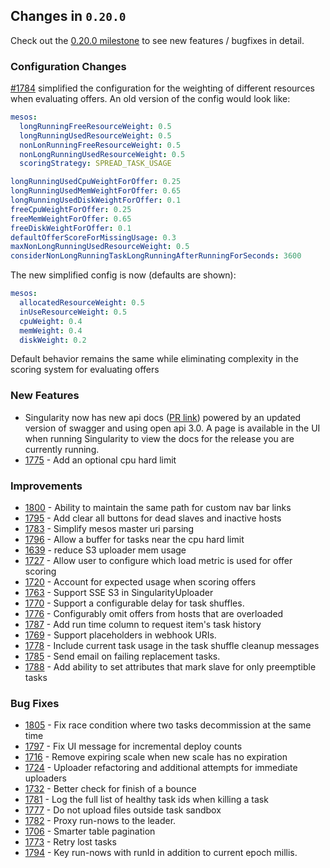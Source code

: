 ## Changes in `0.20.0`

Check out the [0.20.0 milestone](https://github.com/HubSpot/Singularity/milestone/35) to see new features / bugfixes in detail.

### Configuration Changes

[#1784](https://github.com/HubSpot/Singularity/pull/1784) simplified the configuration for the weighting of different resources when evaluating offers. An old version of the config would look like:

```yaml
mesos:
  longRunningFreeResourceWeight: 0.5
  longRunningUsedResourceWeight: 0.5
  nonLonRunningFreeResourceWeight: 0.5
  nonLongRunningUsedResourceWeight: 0.5
  scoringStrategy: SPREAD_TASK_USAGE

longRunningUsedCpuWeightForOffer: 0.25
longRunningUsedMemWeightForOffer: 0.65
longRunningUsedDiskWeightForOffer: 0.1
freeCpuWeightForOffer: 0.25
freeMemWeightForOffer: 0.65
freeDiskWeightForOffer: 0.1
defaultOfferScoreForMissingUsage: 0.3
maxNonLongRunningUsedResourceWeight: 0.5
considerNonLongRunningTaskLongRunningAfterRunningForSeconds: 3600
```

The new simplified config is now (defaults are shown):

```yaml
mesos:
  allocatedResourceWeight: 0.5
  inUseResourceWeight: 0.5
  cpuWeight: 0.4
  memWeight: 0.4
  diskWeight: 0.2
```

Default behavior remains the same while eliminating complexity in the scoring system for evaluating offers

### New Features

- Singularity now has new api docs ([PR link](https://github.com/HubSpot/Singularity/pull/1736)) powered by an updated version of swagger and using open api 3.0. A page is available in the UI when running Singularity to view the docs for the release you are currently running.
- [1775](https://github.com/HubSpot/Singularity/pull/1775) - Add an optional cpu hard limit


### Improvements

- [1800](https://github.com/HubSpot/Singularity/pull/1800) - Ability to maintain the same path for custom nav bar links
- [1795](https://github.com/HubSpot/Singularity/pull/1795) - Add clear all buttons for dead slaves and inactive hosts
- [1783](https://github.com/HubSpot/Singularity/pull/1783) - Simplify mesos master uri parsing
- [1796](https://github.com/HubSpot/Singularity/pull/1796) - Allow a buffer for tasks near the cpu hard limit
- [1639](https://github.com/HubSpot/Singularity/pull/1639) - reduce S3 uploader mem usage
- [1727](https://github.com/HubSpot/Singularity/pull/1727) - Allow user to configure which load metric is used for offer scoring
- [1720](https://github.com/HubSpot/Singularity/pull/1720) - Account for expected usage when scoring offers
- [1763](https://github.com/HubSpot/Singularity/pull/1763) - Support SSE S3 in SingularityUploader
- [1770](https://github.com/HubSpot/Singularity/pull/1770) - Support a configurable delay for task shuffles.
- [1776](https://github.com/HubSpot/Singularity/pull/1776) - Configurably omit offers from hosts that are overloaded
- [1787](https://github.com/HubSpot/Singularity/pull/1787) - Add run time column to request item's task history
- [1769](https://github.com/HubSpot/Singularity/pull/1769) - Support placeholders in webhook URIs.
- [1778](https://github.com/HubSpot/Singularity/pull/1778) - Include current task usage in the task shuffle cleanup messages
- [1785](https://github.com/HubSpot/Singularity/pull/1785) - Send email on failing replacement tasks.
- [1788](https://github.com/HubSpot/Singularity/pull/1788) - Add ability to set attributes that mark slave for only preemptible tasks

### Bug Fixes

- [1805](https://github.com/HubSpot/Singularity/pull/1805) - Fix race condition where two tasks decommission at the same time
- [1797](https://github.com/HubSpot/Singularity/pull/1797) - Fix UI message for incremental deploy counts
- [1716](https://github.com/HubSpot/Singularity/pull/1716) - Remove expiring scale when new scale has no expiration
- [1724](https://github.com/HubSpot/Singularity/pull/1724) - Uploader refactoring and additional attempts for immediate uploaders
- [1732](https://github.com/HubSpot/Singularity/pull/1732) - Better check for finish of a bounce
- [1781](https://github.com/HubSpot/Singularity/pull/1781) - Log the full list of healthy task ids when killing a task
- [1777](https://github.com/HubSpot/Singularity/pull/1777) - Do not upload files outside task sandbox
- [1782](https://github.com/HubSpot/Singularity/pull/1782) - Proxy run-nows to the leader.
- [1706](https://github.com/HubSpot/Singularity/pull/1706) - Smarter table pagination
- [1773](https://github.com/HubSpot/Singularity/pull/1773) - Retry lost tasks
- [1794](https://github.com/HubSpot/Singularity/pull/1794) - Key run-nows with runId in addition to current epoch millis.
